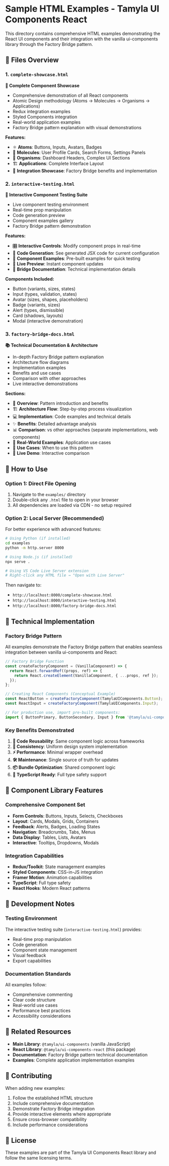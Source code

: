 # Sample HTML Examples - Tamyla UI Components React

This directory contains comprehensive HTML examples demonstrating the React UI components and their integration with the vanilla ui-components library through the Factory Bridge pattern.

## 📁 Files Overview

### 1. `complete-showcase.html`
**🎨 Complete Component Showcase**
- Comprehensive demonstration of all React components
- Atomic Design methodology (Atoms → Molecules → Organisms → Applications)
- Redux integration examples
- Styled Components integration
- Real-world application examples
- Factory Bridge pattern explanation with visual demonstrations

**Features:**
- ⚛️ **Atoms**: Buttons, Inputs, Avatars, Badges
- 🧬 **Molecules**: User Profile Cards, Search Forms, Settings Panels
- 🦠 **Organisms**: Dashboard Headers, Complex UI Sections
- 🏗️ **Applications**: Complete Interface Layout
- 🔗 **Integration Showcase**: Factory Bridge benefits and implementation

### 2. `interactive-testing.html`
**🧪 Interactive Component Testing Suite**
- Live component testing environment
- Real-time prop manipulation
- Code generation preview
- Component examples gallery
- Factory Bridge pattern demonstration

**Features:**
- 🎛️ **Interactive Controls**: Modify component props in real-time
- 📝 **Code Generation**: See generated JSX code for current configuration
- 🎯 **Component Examples**: Pre-built examples for quick testing
- 🔄 **Live Preview**: Instant component updates
- 🌉 **Bridge Documentation**: Technical implementation details

**Components Included:**
- Button (variants, sizes, states)
- Input (types, validation, states)
- Avatar (sizes, shapes, placeholders)
- Badge (variants, sizes)
- Alert (types, dismissible)
- Card (shadows, layouts)
- Modal (interactive demonstration)

### 3. `factory-bridge-docs.html`
**📚 Technical Documentation & Architecture**
- In-depth Factory Bridge pattern explanation
- Architecture flow diagrams
- Implementation examples
- Benefits and use cases
- Comparison with other approaches
- Live interactive demonstrations

**Sections:**
- 🎯 **Overview**: Pattern introduction and benefits
- 🏗️ **Architecture Flow**: Step-by-step process visualization
- 💻 **Implementation**: Code examples and technical details
- ✨ **Benefits**: Detailed advantage analysis
- 📊 **Comparison**: vs other approaches (separate implementations, web components)
- 🚀 **Real-World Examples**: Application use cases
- 🎯 **Use Cases**: When to use this pattern
- 🎨 **Live Demo**: Interactive comparison

## 🚀 How to Use

### Option 1: Direct File Opening
1. Navigate to the `examples/` directory
2. Double-click any `.html` file to open in your browser
3. All dependencies are loaded via CDN - no setup required

### Option 2: Local Server (Recommended)
For better experience with advanced features:

```bash
# Using Python (if installed)
cd examples
python -m http.server 8000

# Using Node.js (if installed)
npx serve .

# Using VS Code Live Server extension
# Right-click any HTML file → "Open with Live Server"
```

Then navigate to:
- `http://localhost:8000/complete-showcase.html`
- `http://localhost:8000/interactive-testing.html`
- `http://localhost:8000/factory-bridge-docs.html`

## 🔧 Technical Implementation

### Factory Bridge Pattern
All examples demonstrate the Factory Bridge pattern that enables seamless integration between vanilla ui-components and React:

```javascript
// Factory Bridge Function
const createFactoryComponent = (VanillaComponent) => {
  return React.forwardRef((props, ref) => {
    return React.createElement(VanillaComponent, { ...props, ref });
  });
};

// Creating React Components (Conceptual Example)
const ReactButton = createFactoryComponent(TamylaUIComponents.Button);
const ReactInput = createFactoryComponent(TamylaUIComponents.Input);

// For production use, import pre-built components:
import { ButtonPrimary, ButtonSecondary, Input } from '@tamyla/ui-components-react';
```

### Key Benefits Demonstrated

1. **🔄 Code Reusability**: Same component logic across frameworks
2. **🎯 Consistency**: Uniform design system implementation
3. **⚡ Performance**: Minimal wrapper overhead
4. **🛠️ Maintenance**: Single source of truth for updates
5. **📦 Bundle Optimization**: Shared component logic
6. **🔧 TypeScript Ready**: Full type safety support

## 🎨 Component Library Features

### Comprehensive Component Set
- **Form Controls**: Buttons, Inputs, Selects, Checkboxes
- **Layout**: Cards, Modals, Grids, Containers
- **Feedback**: Alerts, Badges, Loading States
- **Navigation**: Breadcrumbs, Tabs, Menus
- **Data Display**: Tables, Lists, Avatars
- **Interactive**: Tooltips, Dropdowns, Modals

### Integration Capabilities
- **Redux/Toolkit**: State management examples
- **Styled Components**: CSS-in-JS integration
- **Framer Motion**: Animation capabilities
- **TypeScript**: Full type safety
- **React Hooks**: Modern React patterns

## 📝 Development Notes

### Testing Environment
The interactive testing suite (`interactive-testing.html`) provides:
- Real-time prop manipulation
- Code generation
- Component state management
- Visual feedback
- Export capabilities

### Documentation Standards
All examples follow:
- Comprehensive commenting
- Clear code structure
- Real-world use cases
- Performance best practices
- Accessibility considerations

## 🔗 Related Resources

- **Main Library**: `@tamyla/ui-components` (vanilla JavaScript)
- **React Library**: `@tamyla/ui-components-react` (this package)
- **Documentation**: Factory Bridge pattern technical documentation
- **Examples**: Complete application implementation examples

## 🤝 Contributing

When adding new examples:
1. Follow the established HTML structure
2. Include comprehensive documentation
3. Demonstrate Factory Bridge integration
4. Provide interactive elements where appropriate
5. Ensure cross-browser compatibility
6. Include performance considerations

## 📄 License

These examples are part of the Tamyla UI Components React library and follow the same licensing terms.
